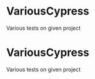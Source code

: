
# VariousCypress
Various tests on given project 

# VariousCypress
Various tests on given project

